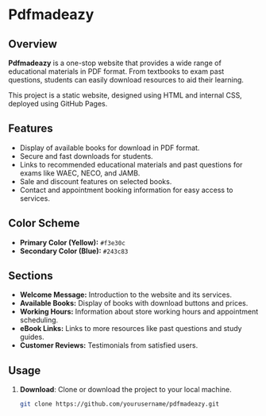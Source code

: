 # Pdfmadeazy

## Overview
**Pdfmadeazy** is a one-stop website that provides a wide range of educational materials in PDF format. From textbooks to exam past questions, students can easily download resources to aid their learning. 

This project is a static website, designed using HTML and internal CSS, deployed using GitHub Pages.

## Features
- Display of available books for download in PDF format.
- Secure and fast downloads for students.
- Links to recommended educational materials and past questions for exams like WAEC, NECO, and JAMB.
- Sale and discount features on selected books.
- Contact and appointment booking information for easy access to services.

## Color Scheme
- **Primary Color (Yellow):** `#f3e30c`
- **Secondary Color (Blue):** `#243c83`

## Sections
- **Welcome Message:** Introduction to the website and its services.
- **Available Books:** Display of books with download buttons and prices.
- **Working Hours:** Information about store working hours and appointment scheduling.
- **eBook Links:** Links to more resources like past questions and study guides.
- **Customer Reviews:** Testimonials from satisfied users.

## Usage
1. **Download**: Clone or download the project to your local machine.
   ```bash
   git clone https://github.com/yourusername/pdfmadeazy.git
